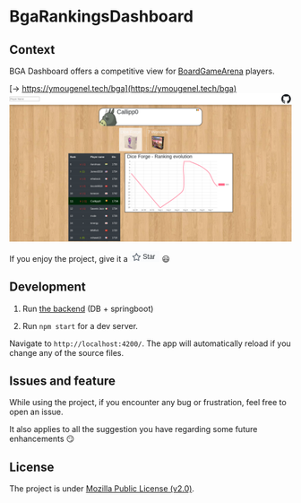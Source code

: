 # BgaRankingsDashboard

## Context
BGA Dashboard offers a competitive view for [BoardGameArena](http://www.boardgamearena.com/) players.

[-> https://ymougenel.tech/bga](https://ymougenel.tech/bga)
<img src="./.README/bga_dashboard.png" alt="screenshot" /> 



If you enjoy the project, give it a <img src="./.README/star.png" alt="star" /> :smiley:


## Development 

1. Run [the backend](https://github.com/ymougenel/bga-dashboard-back ) (DB + springboot)

2. Run `npm start` for a dev server. 

Navigate to `http://localhost:4200/`. The app will automatically reload if you change any of the source files.

## Issues and feature

While using the project, if you encounter any bug or frustration, feel free to open an issue. 

It also applies to all the suggestion you have regarding some future enhancements :smirk:


## License
The project is under [Mozilla Public License (v2.0)](./License).
